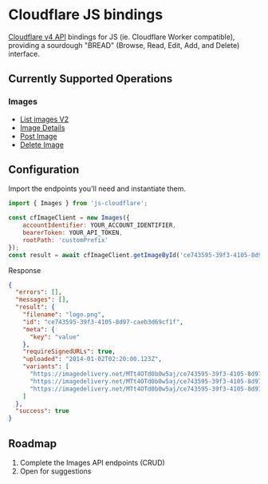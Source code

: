 # Cloudflare JS bindings

[Cloudflare v4 API][cf-api] bindings for JS (ie. Cloudflare Worker compatible), providing a sourdough
"BREAD" (Browse, Read, Edit, Add, and Delete) interface.

[cf-api]: https://api.cloudflare.com/

## Currently Supported Operations

### Images

- [List images V2](https://developers.cloudflare.com/api/operations/cloudflare-images-list-images)
- [Image Details](https://developers.cloudflare.com/api/operations/cloudflare-images-image-details)
- [Post Image](https://developers.cloudflare.com/api/operations/cloudflare-images-upload-an-image-via-url)
- [Delete Image](https://developers.cloudflare.com/api/operations/cloudflare-images-delete-image)

## Configuration

Import the endpoints you'll need and instantiate them.

```js
import { Images } from 'js-cloudflare';

const cfImageClient = new Images({
	accountIdentifier: YOUR_ACCOUNT_IDENTIFIER,
	bearerToken: YOUR_API_TOKEN,
	rootPath: 'customPrefix'
});
const result = await cfImageClient.getImageById('ce743595-39f3-4105-8d97-caeb3d69cf1f');
```

Response

```JSON
{
  "errors": [],
  "messages": [],
  "result": {
    "filename": "logo.png",
    "id": "ce743595-39f3-4105-8d97-caeb3d69cf1f",
    "meta": {
      "key": "value"
    },
    "requireSignedURLs": true,
    "uploaded": "2014-01-02T02:20:00.123Z",
    "variants": [
      "https://imagedelivery.net/MTt4OTd0b0w5aj/ce743595-39f3-4105-8d97-caeb3d69cf1f/thumbnail",
      "https://imagedelivery.net/MTt4OTd0b0w5aj/ce743595-39f3-4105-8d97-caeb3d69cf1f/hero",
      "https://imagedelivery.net/MTt4OTd0b0w5aj/ce743595-39f3-4105-8d97-caeb3d69cf1f/original"
    ]
  },
  "success": true
}
```

## Roadmap

1. Complete the Images API endpoints (CRUD)
2. Open for suggestions
